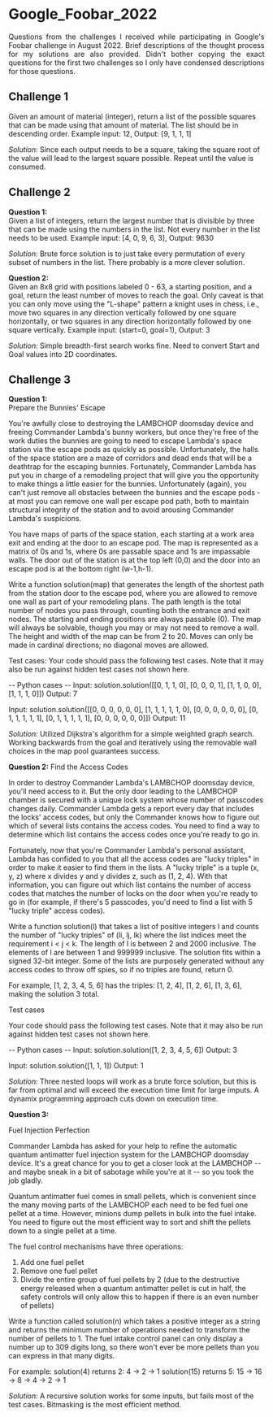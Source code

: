 # Google_Foobar_2022

<p align="justify">
Questions from the challenges I received while participating in Google's Foobar challenge in August 2022.
Brief descriptions of the thought process for my solutions are also provided.
Didn't bother copying the exact questions for the first two challenges so I only have condensed descriptions
for those questions.

## Challenge 1

Given an amount of material (integer), return a list of the possible squares that can be made using that amount of material.
The list should be in descending order. Example input: 12, Output: [9, 1, 1, 1]

*Solution:* Since each output needs to be a square, taking the square root of the value will lead to the largest square possible.
Repeat until the value is consumed.

## Challenge 2

**Question 1:**  
Given a list of integers, return the largest number that is divisible by three that can be made using the numbers in the list.
Not every number in the list needs to be used. Example input: [4, 0, 9, 6, 3], Output: 9630

*Solution:* Brute force solution is to just take every permutation of every subset of numbers in the list. There probably is a more
clever solution.

**Question 2:**  
Given an 8x8 grid with positions labeled 0 - 63, a starting position, and a goal, return the least number of moves to reach the goal. Only caveat is that you can only move using the "L-shape" pattern a knight uses in chess, i.e., move two squares in any direction vertically followed by one square horizontally, or two squares in any direction horizontally followed by one square vertically.
Example input: (start=0, goal=1), Output: 3

*Solution:* Simple breadth-first search works fine. Need to convert Start and Goal values into 2D coordinates.

## Challenge 3

**Question 1:**  
Prepare the Bunnies' Escape

You're awfully close to destroying the LAMBCHOP doomsday device and freeing Commander Lambda's bunny workers, but once they're free of
the work duties the bunnies are going to need to escape Lambda's space station via the escape pods as quickly as possible. Unfortunately, the halls of the space station are a maze of corridors and dead ends that will be a deathtrap for the escaping bunnies. Fortunately, Commander Lambda has put you in charge of a remodeling project that will give you the opportunity to make things a little easier for the bunnies. Unfortunately (again), you can't just remove all obstacles between the bunnies and the escape pods - at most you can remove one wall per escape pod path, both to maintain structural integrity of the station and to avoid arousing Commander Lambda's suspicions.

You have maps of parts of the space station, each starting at a work area exit and ending at the door to an escape pod. The map is represented as a matrix of 0s and 1s, where 0s are passable space and 1s are impassable walls. The door out of the station is at the top left (0,0) and the door into an escape pod is at the bottom right (w-1,h-1).

Write a function solution(map) that generates the length of the shortest path from the station door to the escape pod, where you are allowed to remove one wall as part of your remodeling plans. The path length is the total number of nodes you pass through, counting both the entrance and exit nodes. The starting and ending positions are always passable (0). The map will always be solvable, though you may or may not need to remove a wall. The height and width of the map can be from 2 to 20. Moves can only be made in cardinal directions; no diagonal moves are allowed.

Test cases:
Your code should pass the following test cases.
Note that it may also be run against hidden test cases not shown here.

-- Python cases --
Input:
solution.solution([[0, 1, 1, 0], [0, 0, 0, 1], [1, 1, 0, 0], [1, 1, 1, 0]])
Output:
    7

Input:
solution.solution([[0, 0, 0, 0, 0, 0], [1, 1, 1, 1, 1, 0], [0, 0, 0, 0, 0, 0], [0, 1, 1, 1, 1, 1], [0, 1, 1, 1, 1, 1], [0, 0, 0, 0, 0, 0]])
Output:
    11

*Solution:* Utilized Dijkstra's algorithm for a simple weighted graph search. Working backwards from the goal and iteratively using the
removable wall choices in the map pool guarantees success.

**Question 2:**
Find the Access Codes

In order to destroy Commander Lambda's LAMBCHOP doomsday device, you'll need access to it. But the only door leading to the LAMBCHOP chamber is secured with a unique lock system whose number of passcodes changes daily. Commander Lambda gets a report every day that includes the locks' access codes, but only the Commander knows how to figure out which of several lists contains the access codes. You need to find a way to determine which list contains the access codes once you're ready to go in.

Fortunately, now that you're Commander Lambda's personal assistant, Lambda has confided to you that all the access codes are "lucky
triples" in order to make it easier to find them in the lists. A "lucky triple" is a tuple (x, y, z) where x divides y and y divides
z, such as (1, 2, 4). With that information, you can figure out which list contains the number of access codes that matches the number of locks on the door when you're ready to go in (for example, if there's 5 passcodes, you'd need to find a list with 5 "lucky triple"
access codes).

Write a function solution(l) that takes a list of positive integers l and counts the number of "lucky triples" of (li, lj, lk) where the
list indices meet the requirement i < j < k.  The length of l is between 2 and 2000 inclusive.  The elements of l are between 1 and 999999
inclusive.  The solution fits within a signed 32-bit integer. Some of the lists are purposely generated without any access codes to throw off spies, so if no triples are found, return 0.

For example, [1, 2, 3, 4, 5, 6] has the triples: [1, 2, 4], [1, 2, 6], [1, 3, 6], making the solution 3 total.

Test cases

Your code should pass the following test cases.
Note that it may also be run against hidden test cases not shown here.

-- Python cases --
Input:
solution.solution([1, 2, 3, 4, 5, 6])
Output:
    3

Input:
solution.solution([1, 1, 1])
Output:
    1

*Solution:* Three nested loops will work as a brute force solution, but this is far from optimal and will exceed the execution time limit for large imputs. A dynamix programming approach cuts down on execution time.

**Question 3:**

Fuel Injection Perfection

Commander Lambda has asked for your help to refine the automatic quantum antimatter fuel injection system for the LAMBCHOP doomsday device. It's
a great chance for you to get a closer look at the LAMBCHOP -- and maybe sneak in a bit of sabotage while you're at it -- so you took the job
gladly.

Quantum antimatter fuel comes in small pellets, which is convenient since the many moving parts of the LAMBCHOP each need to be fed fuel one pellet
at a time. However, minions dump pellets in bulk into the fuel intake. You need to figure out the most efficient way to sort and shift the pellets
down to a single pellet at a time.

The fuel control mechanisms have three operations:

1) Add one fuel pellet
2) Remove one fuel pellet
3) Divide the entire group of fuel pellets by 2 (due to the destructive energy released when a quantum antimatter pellet is cut in half, the safety
controls will only allow this to happen if there is an even number of pellets)

Write a function called solution(n) which takes a positive integer as a string and returns the minimum number of operations needed to transform the
number of pellets to 1. The fuel intake control panel can only display a number up to 309 digits long, so there won't ever be more pellets than
you can express in that many digits.

For example:
solution(4) returns 2: 4 -> 2 -> 1
solution(15) returns 5: 15 -> 16 -> 8 -> 4 -> 2 -> 1

*Solution:* A recursive solution works for some inputs, but fails most of the test cases. Bitmasking is the most efficient method.

</p>

